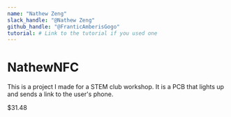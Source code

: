 ```yaml
---
name: "Nathew Zeng"
slack_handle: "@Nathew Zeng"
github_handle: "@FranticAmberisGogo"
tutorial: # Link to the tutorial if you used one
---
```


# NathewNFC

<!-- Describe your board in 2-3 sentences. What are you making? What will it do? -->
This is a project I made for a STEM club workshop. It is a PCB that lights up and sends a link to the user's phone.
<!-- How much is it going to cost? -->
$31.48
<!-- Tell us a little bit about your design process. What were some challenges? What helped? ***Totally optional*** -->
